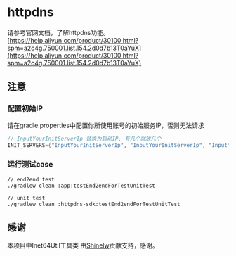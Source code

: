 # httpdns

请参考官网文档，了解httpdns功能。[https://help.aliyun.com/product/30100.html?spm=a2c4g.750001.list.154.2d0d7b13T0aYuX](https://help.aliyun.com/product/30100.html?spm=a2c4g.750001.list.154.2d0d7b13T0aYuX)

## 注意

### 配置初始IP
请在gradle.properties中配置你所使用账号的初始服务IP，否则无法请求
```gradle
// InputYourInitServerIp 替换为启动IP, 有几个就放几个
INIT_SERVERS={"InputYourInitServerIp", "InputYourInitServerIp", "InputYourInitServerIp"}
```

### 运行测试case

```
// end2end test
./gradlew clean :app:testEnd2endForTestUnitTest

// unit test
./gradlew clean :httpdns-sdk:testEnd2endForTestUnitTest
```

## 感谢
本项目中Inet64Util工具类 由[Shinelw](https://github.com/Shinelw)贡献支持，感谢。